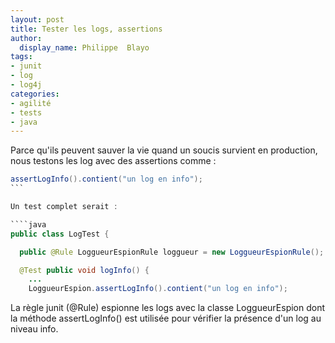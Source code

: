 ```yaml
---
layout: post
title: Tester les logs, assertions
author:
  display_name: Philippe  Blayo
tags:
- junit
- log
- log4j
categories:
- agilité
- tests
- java
---
```


Parce qu'ils peuvent sauver la vie quand un soucis survient en production, nous testons les log avec des assertions comme :

````java
assertLogInfo().contient("un log en info");
```

Un test complet serait :

````java
public class LogTest {

  public @Rule LoggueurEspionRule loggueur = new LoggueurEspionRule();

  @Test public void logInfo() {
    ...
    LoggueurEspion.assertLogInfo().contient("un log en info");
````

La règle junit (@Rule) espionne les logs avec la classe LoggueurEspion dont la méthode assertLogInfo() est utilisée pour vérifier la présence d'un log au niveau info.
